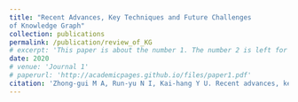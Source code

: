 ```yaml
---
title: "Recent Advances, Key Techniques and Future Challenges
of Knowledge Graph"
collection: publications
permalink: /publication/review_of_KG
# excerpt: 'This paper is about the number 1. The number 2 is left for future work.'
date: 2020
# venue: 'Journal 1'
# paperurl: 'http://academicpages.github.io/files/paper1.pdf'
citation: 'Zhong-gui M A, Run-yu N I, Kai-hang Y U. Recent advances, key techniques and future challenges of knowledge graph[J]. 工程科学学报, 2020, 42(10): 1254-1266.'
---
```

